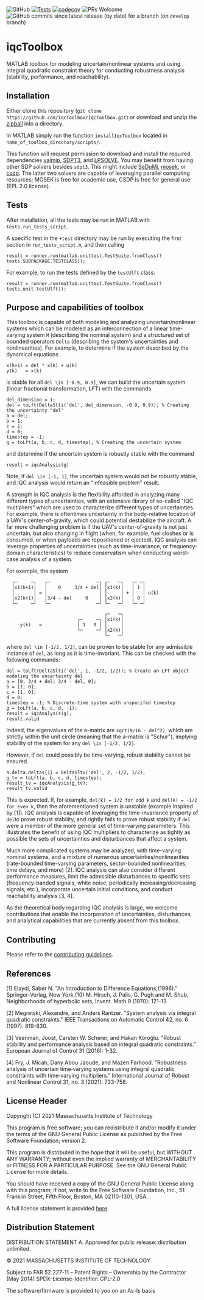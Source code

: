 ![GitHub](https://img.shields.io/github/license/iqcToolbox/iqcToolbox?color=green)
[![Tests](https://github.com/iqcToolbox/iqcToolbox/actions/workflows/ci.yml/badge.svg)](https://github.com/iqcToolbox/iqcToolbox/actions/workflows/ci.yml)
[![codecov](https://codecov.io/gh/iqcToolbox/iqcToolbox/branch/master/graph/badge.svg?token=IFVoWciLew)](https://codecov.io/gh/iqcToolbox/iqcToolbox)
![PRs Welcome](https://img.shields.io/badge/PRs-welcome-green)
![GitHub commits since latest release (by date) for a branch](https://img.shields.io/github/commits-since/iqcToolbox/iqcToolbox/latest/develop) (on `develop` branch)

# iqcToolbox

MATLAB toolbox for modeling uncertain/nonlinear systems and using integral quadratic constraint theory for conducting robustness analysis (stability, performance, and reachability).

## Installation

Either clone this repository (`git clone https://github.com/iqcToolbox/iqcToolbox.git`)
or download and unzip the [zipball](https://github.com/iqcToolbox/iqcToolbox/zipball/master) into a directory.

In MATLAB simply run the function `installIqcToolbox` located in `name_of_toolbox_directory/scripts/`.

This function will request permission to download and install the required dependencies [yalmip](https://yalmip.github.io/), [SDPT3](https://github.com/Kim-ChuanToh/SDPT3/), and [LPSOLVE](http://lpsolve.sourceforge.net/5.5/).  You may benefit from having other SDP solvers besides `sdpt3`.  This might include [SeDuMi](https://github.com/sqlp/sedumi), [mosek](https://www.mosek.com/), or [csdp](https://github.com/coin-or/Csdp).  The latter two solvers are capable of leveraging parallel computing resources; MOSEK is free for academic use, CSDP is free for general use (EPL 2.0 license).

## Tests

After installation, all the tests may be run in MATLAB with `tests.run_tests_script`.

A specific test in the `+test` directory may be run by executing the first section in `run_tests_script.m`, and then calling
```
result = runner.run(matlab.unittest.TestSuite.fromClass(?tests.SUBPACKAGE.TESTCLASS));
```
For example, to run the tests defined by the `testUlft` class:
```
result = runner.run(matlab.unittest.TestSuite.fromClass(?tests.unit.testUlft));
```

## Purpose and capabilities of toolbox

This toolbox is capable of both modeling and analyzing uncertain/nonlinear systems which can be modeled as an interconnection of a linear time-varying system `M` (describing the nominal system) and a structured set of bounded operators `Delta` (describing the system's uncertainties and nonlinearities). For example, to determine if the system described by the dynamical equations
```
x(k+1) = del * x(k) + u(k)
y(k)   = x(k)
```
is stable for all `del \in [-0.9, 0.9]`, we can build the uncertain system (linear fractional transformation, LFT) with the commands
```
del_dimension = 1;
del = toLft(DeltaSlti('del', del_dimension, -0.9, 0.9)); % Creating the uncertainty "del"
a = del; 
b = 1; 
c = 1; 
d = 0;
timestep = -1;
g = toLft(a, b, c, d, timestep); % Creating the uncertain system 
```
and determine if the uncertain system is robustly stable with the command
```
result = iqcAnalysis(g)
```
Note, if `del \in [-1, 1]`, the uncertain system would not be robustly stable, and IQC analysis would return an "infeasible problem" result.

A strength in IQC analysis is the flexibility afforded in analyzing many different types of uncertainties, with an extensive library of so-called "IQC multipliers" which are used to characterize different types of uncertainties.  For example, there is oftentimes uncertainty in the body-relative location of a UAV's center-of-gravity, which could potential destabilize the aircraft.  A far more challenging problem is if the UAV's center-of-gravity is not just uncertain, but also changing in flight (when, for example, fuel sloshes or is consumed, or when payloads are repositioned or ejected). IQC analysis can leverage properties of uncertainties (such as time-invariance, or frequency-domain characteristics) to reduce conservatism when conducting worst-case analysis of a system.

For example, the system
```
  ┌─     ─┐   ┌─                 ─┐ ┌─   ─┐   ┌─ ─┐
  │x1(k+1)│   │    0     3/4 + del│ │x1(k)│   │ 1 │
  │       │ = │                   │ │     │ + │   │ u(k)
  │x2(k+1)│   │3/4 - del     0    │ │x2(k)│   │ 0 │
  └─     ─┘   └─                 ─┘ └─   ─┘   └─ ─┘

                                    ┌─   ─┐
                          ┌─     ─┐ │x1(k)│
     y(k)   =             │ 1   0 │ │     │
                          └─     ─┘ │x2(k)│
                                    └─   ─┘
```
where `del \in [-1/2, 1/2]`, can be proven to be stable for any admissible instance of `del`, as long as it is time-invariant.  This can be checked with the following commands:
```
del = toLft(DeltaSlti('del', 1, -1/2, 1/2)); % Create an LFT object modeling the uncertainty del
a = [0, 3/4 + del; 3/4 - del, 0];
b = [1; 0];
c = [1, 0];
d = 0;
timestep = -1; % Discrete-time system with unspecifed timestep
g = toLft(a, b, c, d, -1);
result = iqcAnalysis(g);
result.valid
```
Indeed, the eigenvalues of the a-matrix are `sqrt(9/16 - del^2)`, which are strictly within the unit circle (meaning that the a-matrix is "Schur"), implying stability of the system for any `del \in [-1/2, 1/2]`.

However, if `del` could possibly be time-varying, robust stability cannot be ensured.
```
a.delta.deltas{1} = DeltaSltv('del', 2, -1/2, 1/2);
g_tv = toLft(a, b, c, d, timestep);
result_tv = iqcAnalysis(g_tv);
result_tv.valid
```
This is expected. If, for example, `del(k) = 1/2 for odd k` and `del(k) = -1/2 for even k`, then the aforementioned system is unstable (example inspired by [1]). IQC analysis is capable of leveraging the time-invariance property of `del`to prove robust stability, and rightly fails to prove robust stability if `del` were a member of the more general set of time-varying parameters. This illustrates the benefit of using IQC multipliers to characterize as tightly as possible the sets of uncertainties and disturbances that affect a system.

Much more complicated systems may be analyzed, with time-varying nominal systems, and a mixture of numerous uncertainties/nonlinearities (rate-bounded time-varying parameters, sector-bounded nonlinearities, time delays, and more) [2].  IQC analysis can also consider different performance measures, limit the admissible disturbances to specific sets (frequency-banded signals, white noise, periodically increasing/decreasing signals, etc.), incorporate uncertain initial conditions, and conduct reachability analysis [3, 4].  

As the theoretical body regarding IQC analysis is large, we welcome contributions that enable the incorporation of uncertainties, disturbances, and analytical capabilities that are currently absent from this toolbox.


## Contributing

Please refer to the [contributing guidelines](https://github.com/iqcToolbox/iqcToolbox/blob/master/CONTRIBUTING.md).

## References

[1] Elaydi, Saber N. "An Introduction to Difference Equations,(1996)." Springer-Verlag, New York.(10) M. Hirsch, J. Palis, G. Pugh and M. Shub, Neighborhoods of hyperbolic sets, Invent. Math 9 (1970): 121-13

[2] Megretski, Alexandre, and Anders Rantzer. "System analysis via integral quadratic constraints." IEEE Transactions on Automatic Control 42, no. 6 (1997): 819-830.

[3] Veenman, Joost, Carsten W. Scherer, and Hakan Köroğlu. "Robust stability and performance analysis based on integral quadratic constraints." European Journal of Control 31 (2016): 1-32.

[4] Fry, J. Micah, Dany Abou Jaoude, and Mazen Farhood. "Robustness analysis of uncertain time‐varying systems using integral quadratic constraints with time‐varying multipliers." International Journal of Robust and Nonlinear Control 31, no. 3 (2021): 733-758.

## License Header

Copyright (C) 2021 Massachusetts Institute of Technology

This program is free software; you can redistribute it and/or modify it under the terms of the GNU General Public License as published by the Free Software Foundation; version 2.

This program is distributed in the hope that it will be useful, but WITHOUT ANY WARRANTY; without even the implied warranty of MERCHANTABILITY or FITNESS FOR A PARTICULAR PURPOSE. See the GNU General Public License for more details.

You should have received a copy of the GNU General Public License along with this program; if not, write to the Free Software Foundation, Inc., 51 Franklin Street, Fifth Floor, Boston, MA 02110-1301, USA.

A full license statement is provided [here](https://github.com/iqcToolbox/iqcToolbox/blob/release/LICENSE.md)

## Distribution Statement

DISTRIBUTION STATEMENT A. Approved for public release: distribution unlimited.

© 2021 MASSACHUSETTS INSTITUTE OF TECHNOLOGY

Subject to FAR 52.227-11 – Patent Rights – Ownership by the Contractor (May 2014)
SPDX-License-Identifier: GPL-2.0

The software/firmware is provided to you on an As-Is basis

